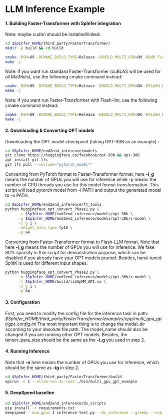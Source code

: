 # LLM Inference Example

#### 1. Building Faster-Transformer with SpInfer integration
Note: maybe cudnn should be installed/linked.
```sh
cd $SpInfer_HOME/third_party/FasterTransformer/
mkdir -p build && cd build

cmake -DSM=89 -DCMAKE_BUILD_TYPE=Release -DBUILD_MULTI_GPU=ON -DOUR_FLASH_LLM=ON ..
make -j
```
Note: if you want run standard Faster-Transformer (cuBLAS will be used for all MatMuls), use the following cmake command instead:
```sh
cmake -DSM=89 -DCMAKE_BUILD_TYPE=Release -DBUILD_MULTI_GPU=ON -DFLASH_LLM=OFF ..
make -j
```
Note: if you want run Faster-Transformer with Flash-llm, use the following cmake command instead:
```sh
cmake -DSM=89 -DCMAKE_BUILD_TYPE=Release -DBUILD_MULTI_GPU=ON -DFLASH_LLM=ON ..
make -j
```

#### 2. Downloading & Converting OPT models

Downloading the OPT model checkpoint (taking OPT-30B as an example) :
```sh
cd $SpInfer_HOME/end2end_inference/models
git clone https://huggingface.co/facebook/opt-30b && opt-30b
apt install git-lfs
git lfs pull --include="pytorch_model*"
```
Converting from PyTorch format to Faster-Transformer format, here **-i_g** means the number of GPUs you will use for inference while -p means the number of CPU threads you use for this model format transformation. This script will load pytorch model from -i PATH and output the generated model to -o PATH.
```sh
cd $SpInfer_HOME/end2end_inference/ft_tools
python huggingface_opt_convert_Phase1.py \
      -i $SpInfer_HOME/end2end_inference/models/opt-30b \
      -o $SpInfer_HOME/end2end_inference/models/opt-30b/c-model \
      -i_g 1 \
      -weight_data_type fp16 \
      -p 64
```

Converting from Faster-Transformer format to Flash-LLM format. Note that here **-i_g** means the number of GPUs you will use for inference. We fake 80% sparsity in this script for demonstration purpose, which can be disabled if you already have your OPT models pruned. Besides, hand-tuned SplitK is used for different input shapes.
```sh
python huggingface_opt_convert_Phase2.py \
      -m $SpInfer_HOME/end2end_inference/models/opt-30b/c-model \
      -l $SpInfer_HOME/build/libSpMM_API.so \
      -i_g 1 \
      -p 64
```

#### 3. Configuration
First, you need to modify the config file for the inference task in path:
*$SpInfer_HOME/third_party/FasterTransformer/examples/cpp/multi_gpu_gpt/gpt_config.ini*
The most important thing is to change the model_dir according to your absolute file path.
The model_name should also be changed if you are running other OPT models.
Besides, the tensor_para_size should be the same as the **-i_g** you used in step 2.

#### 4. Running Inference
Note that **-n** here means the number of GPUs you use for inference, which should be the same as **-ig** in step 2.
```sh
cd $SpInfer_HOME/third_party/FasterTransformer/build
mpirun -n 1 --allow-run-as-root ./bin/multi_gpu_gpt_example
```

#### 5. DeepSpeed baseline
```sh
cd $SpInfer_HOME/end2end_inference/ds_scripts
pip install -r requirements.txt
deepspeed --num_gpus 1 inference-test.py --ds_inference --greedy --use_meta_tensor --use_kernel --name facebook/opt-30b --batch_size 8 --max_new_tokens 512 --max_tokens 576
```